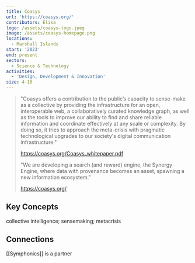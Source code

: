 ```yaml
---
title: Coasys
url: 'https://coasys.org/'
contributors: Elisa
logo: /assets/coasys-logo.jpeg
image: /assets/coasys-homepage.png
locations:
  - Marshall Islands
start: '2023'
end: present
sectors:
  - Science & Technology
activities:
  - 'Design, Development & Innovation'
size: 4-10
---
```

> "Coasys offers a contribution to the public’s capacity to sense-make as a collective by providing the infrastructure for an open, interoperable web, a collaboratively curated knowledge graph, as well as the tools to improve our ability to find and share reliable information and coordinate effectively at any scale or complexity.  By doing so, it tries to approach the meta-crisis with pragmatic technological upgrades to our society's digital communication infrastructure."
> 
> https://coasys.org/Coasys_whitepaper.pdf 
> 
> "We are developing a search (and reward) engine, the Synergy Engine, where data with provenance becomes an asset, spawning a new information ecosystem."
> 
> https://coasys.org/

## Key Concepts

collective intelligence; sensemaking; metacrisis

## Connections

[[Symphonics]] is a partner
